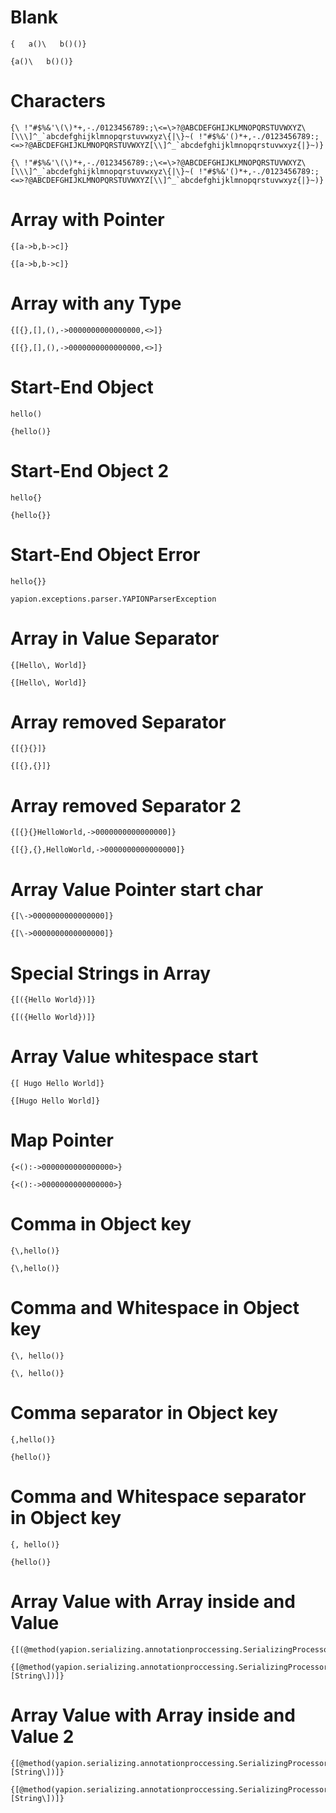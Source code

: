 # Blank
```I
{   a()\   b()()}
```

```O
{a()\   b()()}
```

# Characters
```I
{\ !"#$%&'\(\)*+,-./0123456789:;\<=\>?@ABCDEFGHIJKLMNOPQRSTUVWXYZ\[\\\]^_`abcdefghijklmnopqrstuvwxyz\{|\}~( !"#$%&'()*+,-./0123456789:;<=>?@ABCDEFGHIJKLMNOPQRSTUVWXYZ[\\]^_`abcdefghijklmnopqrstuvwxyz{|}~)}
```

```O
{\ !"#$%&'\(\)*+,-./0123456789:;\<=\>?@ABCDEFGHIJKLMNOPQRSTUVWXYZ\[\\\]^_`abcdefghijklmnopqrstuvwxyz\{|\}~( !"#$%&'()*+,-./0123456789:;<=>?@ABCDEFGHIJKLMNOPQRSTUVWXYZ[\\]^_`abcdefghijklmnopqrstuvwxyz{|}~)}
```

# Array with Pointer
```I
{[a->b,b->c]}
```

```O
{[a->b,b->c]}
```

# Array with any Type
```I
{[{},[],(),->0000000000000000,<>]}
```

```O
{[{},[],(),->0000000000000000,<>]}
```

# Start-End Object
```I
hello()
```

```O
{hello()}
```

# Start-End Object 2
```I
hello{}
```

```O
{hello{}}
```

# Start-End Object Error
```I
hello{}}
```

```E
yapion.exceptions.parser.YAPIONParserException
```

# Array in Value Separator
```I
{[Hello\, World]}
```

```O
{[Hello\, World]}
```

# Array removed Separator
```I
{[{}{}]}
```

```O
{[{},{}]}
```

# Array removed Separator 2
```I
{[{}{}HelloWorld,->0000000000000000]}
```

```O
{[{},{},HelloWorld,->0000000000000000]}
```

# Array Value Pointer start char
```I
{[\->0000000000000000]}
```

```O
{[\->0000000000000000]}
```

# Special Strings in Array
```I
{[({Hello World})]}
```

```O
{[({Hello World})]}
```

# Array Value whitespace start
```I
{[ Hugo Hello World]}
```

```O
{[Hugo Hello World]}
```

# Map Pointer
```I
{<():->0000000000000000>}
```

```O
{<():->0000000000000000>}
```

# Comma in Object key
```I
{\,hello()}
```

```O
{\,hello()}
```

# Comma and Whitespace in Object key
```I
{\, hello()}
```

```O
{\, hello()}
```

# Comma separator in Object key
```I
{,hello()}
```

```O
{hello()}
```

# Comma and Whitespace separator in Object key
```I
{, hello()}
```

```O
{hello()}
```

# Array Value with Array inside and Value
```I
{[(@method(yapion.serializing.annotationproccessing.SerializingProcessor#test[String]))]}
```

```O
{[@method(yapion.serializing.annotationproccessing.SerializingProcessor#test\[String\])]}
```

# Array Value with Array inside and Value 2
```I
{[@method(yapion.serializing.annotationproccessing.SerializingProcessor#test\[String\])]}
```

```O
{[@method(yapion.serializing.annotationproccessing.SerializingProcessor#test\[String\])]}
```